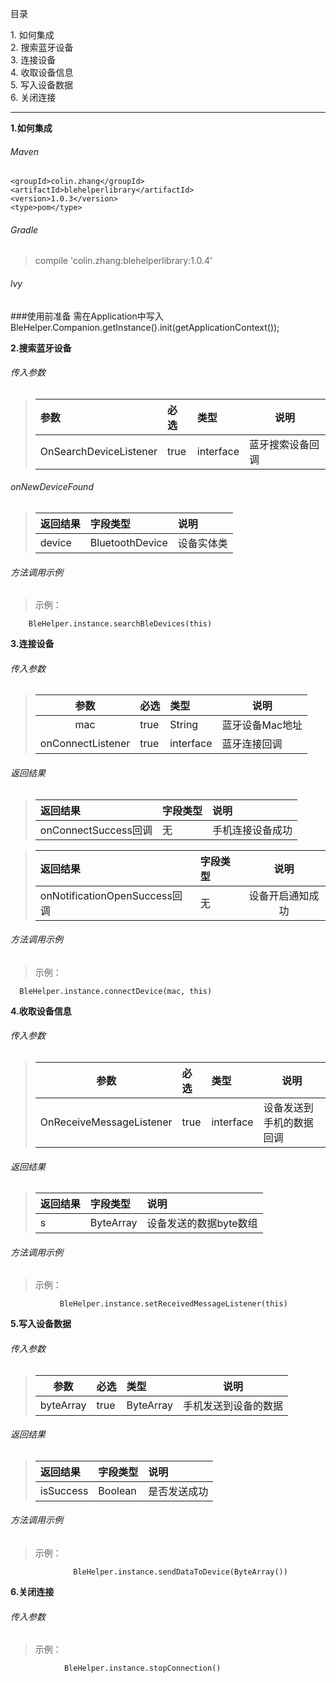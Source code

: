 目录

1\. 如何集成<br>
2\. 搜索蓝牙设备<br>
3\. 连接设备<br>
4\. 收取设备信息<br>
5\. 写入设备数据<br>
6\. 关闭连接 <br>

------

**1\.如何集成**

###### Maven
> <dependency>
    <groupId>colin.zhang</groupId>
    <artifactId>blehelperlibrary</artifactId>
    <version>1.0.3</version>
    <type>pom</type>
  </dependency>


###### Gradle

> compile 'colin.zhang:blehelperlibrary:1.0.4'

###### lvy
> <dependency org='colin.zhang' name='blehelperlibrary' rev='1.0.3'> 
   <artifact name='blehelperlibrary' ext='pom' ></artifact>
 </dependency>

###使用前准备
需在Application中写入         BleHelper.Companion.getInstance().init(getApplicationContext());

**2\.搜索蓝牙设备**
###### 传入参数

> | 参数                   | 必选 | 类型      | 说明             |
> | :--------------------- | :--- | :-------- | ---------------- |
> | OnSearchDeviceListener | true | interface | 蓝牙搜索设备回调 |

###### onNewDeviceFound

> | 返回结果 | 字段类型        | 说明       |
> | :------- | :-------------- | :--------- |
> | device   | BluetoothDevice | 设备实体类 |

###### 方法调用示例

> 示例：<br>

```
    BleHelper.instance.searchBleDevices(this)
```

**3\.连接设备**

###### 传入参数

> |       参数        | 必选 | 类型      | 说明            |
> | :---------------: | :--- | :-------- | --------------- |
> |        mac        | true | String    | 蓝牙设备Mac地址 |
> | onConnectListener | true | interface | 蓝牙连接回调    |
###### 返回结果

> | 返回结果             | 字段类型 | 说明             |
> | :------------------- | :------- | :--------------- |
> | onConnectSuccess回调 | 无       | 手机连接设备成功 |

> | 返回结果                      | 字段类型 |       说明       |
> | :---------------------------- | :------- | :--------------: |
> | onNotificationOpenSuccess回调 | 无       | 设备开启通知成功 |
###### 方法调用示例

> 示例：<br>

```
  BleHelper.instance.connectDevice(mac, this)
```

**4\.收取设备信息**

###### 传入参数

> |           参数           | 必选 | 类型      | 说明                     |
> | :----------------------: | :--- | :-------- | ------------------------ |
> | OnReceiveMessageListener | true | interface | 设备发送到手机的数据回调 |
###### 返回结果

> | 返回结果 | 字段类型  | 说明                   |
> | :------- | :-------- | :--------------------- |
> | s        | ByteArray | 设备发送的数据byte数组 |

###### 方法调用示例

> 示例：<br>

```
           BleHelper.instance.setReceivedMessageListener(this)
```

**5\.写入设备数据**

###### 传入参数

> |           参数           | 必选 | 类型      | 说明                     |
> | :----------------------: | :--- | :-------- | ------------------------ |
> | byteArray | true | ByteArray | 手机发送到设备的数据 |
###### 返回结果

> | 返回结果 | 字段类型  | 说明                   |
> | :------- | :-------- | :--------------------- |
> | isSuccess        | Boolean | 是否发送成功 |

###### 方法调用示例

> 示例：<br>

```
              BleHelper.instance.sendDataToDevice(ByteArray())
```

**6\.关闭连接**

###### 传入参数



> 示例：<br>

```
            BleHelper.instance.stopConnection()
```
